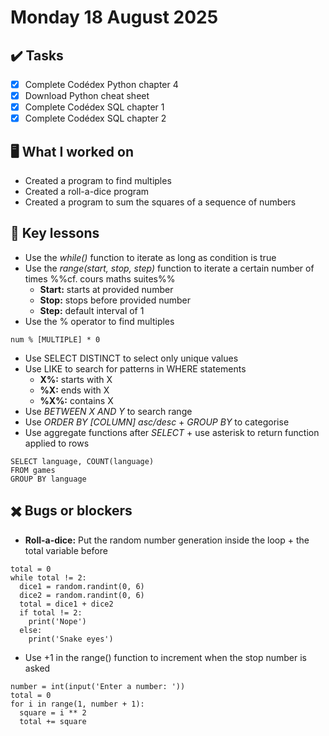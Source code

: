# Monday 18 August 2025

## ✔️ Tasks

- [x] Complete Codédex Python chapter 4
- [x] Download Python cheat sheet
- [x] Complete Codédex SQL chapter 1
- [x] Complete Codédex SQL chapter 2

## 🖥️ What I worked on

- Created a program to find multiples
- Created a roll-a-dice program
- Created a program to sum the squares of a sequence of numbers

## 📓 Key lessons

- Use the *while()* function to iterate as long as condition is true
- Use the *range(start, stop, step)* function to iterate a certain number of times %%cf. cours maths suites%%
	- **Start:** starts at provided number
	- **Stop:** stops before provided number
	- **Step:** default interval of 1
- Use the % operator to find multiples
```
num % [MULTIPLE] * 0
```
- Use SELECT DISTINCT to select only unique values
- Use LIKE to search for patterns in WHERE statements
	- **X%:** starts with X
	- **%X:** ends with X
	- **%X%:** contains X
- Use *BETWEEN X AND Y* to search range
- Use *ORDER BY [COLUMN] asc/desc* + *GROUP BY* to categorise
- Use aggregate functions after *SELECT* + use asterisk to return function applied to rows
```
SELECT language, COUNT(language)
FROM games
GROUP BY language
```

## ✖️ Bugs or blockers

- **Roll-a-dice:** Put the random number generation inside the loop + the total variable before
```
total = 0
while total != 2:
  dice1 = random.randint(0, 6)
  dice2 = random.randint(0, 6)
  total = dice1 + dice2
  if total != 2:
    print('Nope')
  else:
    print('Snake eyes')
```
- Use +1 in the range() function to increment when the stop number is asked
```
number = int(input('Enter a number: '))
total = 0
for i in range(1, number + 1):
  square = i ** 2
  total += square
```

